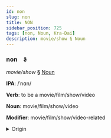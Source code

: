 ```yaml
---
id: non
slug: non
title: NON
sidebar_position: 725
tags: [non, Noun, Kra-Dai]
description: movie/show § Noun
---
```


### non&emsp;<span kind="abugida">ƨ̃</span>

*movie/show* **§** [Noun](../../tags/Noun)

**IPA**: /ˈnɑn/

**Verb**: to be a movie/film/show/video

**Noun**: movie/film/show/video

**Modifier**: movie/film/show/video-related

<details>
    <summary>Origin</summary>
    Lü ᦐᧂ ṅang /naŋ˥/<br/>
    <em>Kra-Dai Language Family</em>
</details>